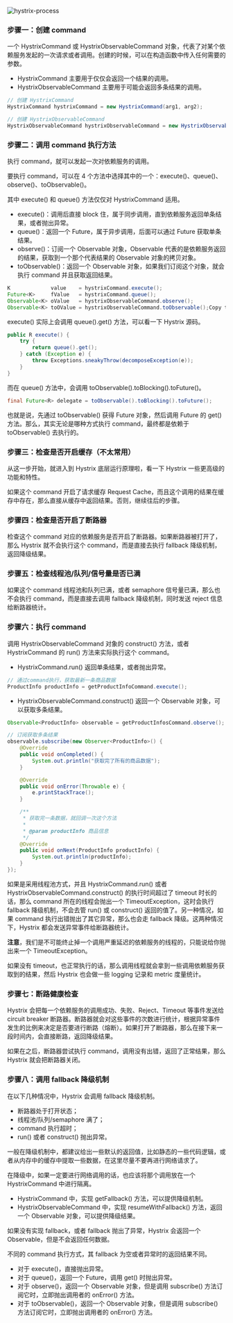![hystrix-process](https://doocs.gitee.io/advanced-java/docs/high-availability/images/new-hystrix-process.jpg)



### 步骤一：创建 command

一个 HystrixCommand 或 HystrixObservableCommand 对象，代表了对某个依赖服务发起的一次请求或者调用。创建的时候，可以在构造函数中传入任何需要的参数。

- HystrixCommand 主要用于仅仅会返回一个结果的调用。
- HystrixObservableCommand 主要用于可能会返回多条结果的调用。

```java
// 创建 HystrixCommand
HystrixCommand hystrixCommand = new HystrixCommand(arg1, arg2);

// 创建 HystrixObservableCommand
HystrixObservableCommand hystrixObservableCommand = new HystrixObservableCommand(arg1, arg2);Copy to clipboardErrorCopied
```



### 步骤二：调用 command 执行方法

执行 command，就可以发起一次对依赖服务的调用。

要执行 command，可以在 4 个方法中选择其中的一个：execute()、queue()、observe()、toObservable()。

其中 execute() 和 queue() 方法仅仅对 HystrixCommand 适用。

- execute()：调用后直接 block 住，属于同步调用，直到依赖服务返回单条结果，或者抛出异常。
- queue()：返回一个 Future，属于异步调用，后面可以通过 Future 获取单条结果。
- observe()：订阅一个 Observable 对象，Observable 代表的是依赖服务返回的结果，获取到一个那个代表结果的 Observable 对象的拷贝对象。
- toObservable()：返回一个 Observable 对象，如果我们订阅这个对象，就会执行 command 并且获取返回结果。

```java
K             value    = hystrixCommand.execute();
Future<K>     fValue   = hystrixCommand.queue();
Observable<K> oValue   = hystrixObservableCommand.observe();
Observable<K> toOValue = hystrixObservableCommand.toObservable();Copy to clipboardErrorCopied
```

execute() 实际上会调用 queue().get() 方法，可以看一下 Hystrix 源码。

```java
public R execute() {
    try {
        return queue().get();
    } catch (Exception e) {
        throw Exceptions.sneakyThrow(decomposeException(e));
    }
}
```

而在 queue() 方法中，会调用 toObservable().toBlocking().toFuture()。

```java
final Future<R> delegate = toObservable().toBlocking().toFuture();
```

也就是说，先通过 toObservable() 获得 Future 对象，然后调用 Future 的 get() 方法。那么，其实无论是哪种方式执行 command，最终都是依赖于 toObservable() 去执行的。



### 步骤三：检查是否开启缓存（不太常用）

从这一步开始，就进入到 Hystrix 底层运行原理啦，看一下 Hystrix 一些更高级的功能和特性。

如果这个 command 开启了请求缓存 Request Cache，而且这个调用的结果在缓存中存在，那么直接从缓存中返回结果。否则，继续往后的步骤。



### 步骤四：检查是否开启了断路器

检查这个 command 对应的依赖服务是否开启了断路器。如果断路器被打开了，那么 Hystrix 就不会执行这个 command，而是直接去执行 fallback 降级机制，返回降级结果。



### 步骤五：检查线程池/队列/信号量是否已满

如果这个 command 线程池和队列已满，或者 semaphore 信号量已满，那么也不会执行 command，而是直接去调用 fallback 降级机制，同时发送 reject 信息给断路器统计。



### 步骤六：执行 command

调用 HystrixObservableCommand 对象的 construct() 方法，或者 HystrixCommand 的 run() 方法来实际执行这个 command。

- HystrixCommand.run() 返回单条结果，或者抛出异常。

```java
// 通过command执行，获取最新一条商品数据
ProductInfo productInfo = getProductInfoCommand.execute();
```

- HystrixObservableCommand.construct() 返回一个 Observable 对象，可以获取多条结果。

```java
Observable<ProductInfo> observable = getProductInfosCommand.observe();

// 订阅获取多条结果
observable.subscribe(new Observer<ProductInfo>() {
    @Override
    public void onCompleted() {
        System.out.println("获取完了所有的商品数据");
    }

    @Override
    public void onError(Throwable e) {
        e.printStackTrace();
    }

    /**
     * 获取完一条数据，就回调一次这个方法
     *
     * @param productInfo 商品信息
     */
    @Override
    public void onNext(ProductInfo productInfo) {
        System.out.println(productInfo);
    }
});
```

如果是采用线程池方式，并且 HystrixCommand.run() 或者 HystrixObservableCommand.construct() 的执行时间超过了 timeout 时长的话，那么 command 所在的线程会抛出一个 TimeoutException，这时会执行 fallback 降级机制，不会去管 run() 或 construct() 返回的值了。另一种情况，如果 command 执行出错抛出了其它异常，那么也会走 fallback 降级。这两种情况下，Hystrix 都会发送异常事件给断路器统计。

**注意**，我们是不可能终止掉一个调用严重延迟的依赖服务的线程的，只能说给你抛出来一个 TimeoutException。

如果没有 timeout，也正常执行的话，那么调用线程就会拿到一些调用依赖服务获取到的结果，然后 Hystrix 也会做一些 logging 记录和 metric 度量统计。



### 步骤七：断路健康检查

Hystrix 会把每一个依赖服务的调用成功、失败、Reject、Timeout 等事件发送给 circuit breaker 断路器。断路器就会对这些事件的次数进行统计，根据异常事件发生的比例来决定是否要进行断路（熔断）。如果打开了断路器，那么在接下来一段时间内，会直接断路，返回降级结果。

如果在之后，断路器尝试执行 command，调用没有出错，返回了正常结果，那么 Hystrix 就会把断路器关闭。



### 步骤八：调用 fallback 降级机制

在以下几种情况中，Hystrix 会调用 fallback 降级机制。

- 断路器处于打开状态；
- 线程池/队列/semaphore 满了；
- command 执行超时；
- run() 或者 construct() 抛出异常。

一般在降级机制中，都建议给出一些默认的返回值，比如静态的一些代码逻辑，或者从内存中的缓存中提取一些数据，在这里尽量不要再进行网络请求了。

在降级中，如果一定要进行网络调用的话，也应该将那个调用放在一个 HystrixCommand 中进行隔离。

- HystrixCommand 中，实现 getFallback() 方法，可以提供降级机制。
- HystrixObservableCommand 中，实现 resumeWithFallback() 方法，返回一个 Observable 对象，可以提供降级结果。

如果没有实现 fallback，或者 fallback 抛出了异常，Hystrix 会返回一个 Observable，但是不会返回任何数据。

不同的 command 执行方式，其 fallback 为空或者异常时的返回结果不同。

- 对于 execute()，直接抛出异常。
- 对于 queue()，返回一个 Future，调用 get() 时抛出异常。
- 对于 observe()，返回一个 Observable 对象，但是调用 subscribe() 方法订阅它时，立即抛出调用者的 onError() 方法。
- 对于 toObservable()，返回一个 Observable 对象，但是调用 subscribe() 方法订阅它时，立即抛出调用者的 onError() 方法。